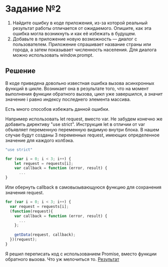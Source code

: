 # Задание №2

1. Найдите ошибку в коде приложения, из-за которой реальный результат работы отличается от ожидаемого. Опишите, как эта ошибка могла возникнуть и как её избежать в будущем.
2. Добавьте в приложение новую возможность — диалог с пользователем. Приложение спрашивает название страны или города, а затем показывает численность населения. Для диалога можно использовать window.prompt.

## Решение

В коде приведена довольно известная ошибка вызова асинхронных функций в цикле. Возникает она в результате того, что на момент выполнения функции обратного вызова, цикл уже завершился, а значит значение i равно индексу последнего элемента массива.

Есть много способов избежать данной ошибки.

Например использовать let request, вместо var. Не забудем конечно же добавить директиву "use strict". Инструкция let в отличии от var объявляет переменную переменную видимую внутри блока. В нашем случае будут созданы 3 переменных request, имеющих определенное значение для каждого колбэка.
```javascript
"use strict"

for (var i = 0; i < 3; i++) {
    let request = requests[i];
    var callback = function (error, result) {
	  ...
}
```

Или обернуть callback в самовызывающуюся функцию для сохранения значения request.
```javascript
for (var i = 0; i < 3; i++) {
  var request = requests[i];
  (function(request){
    var callback = function (error, result) {
      ...   
    };
	
    getData(request, callback);
  })(request);
}
```

Я решил переписать код с использованием Promise, вместо функции обратного вызова. Что уж мелочиться то.
[Результат](http://losogudok.github.io/task_2/)
